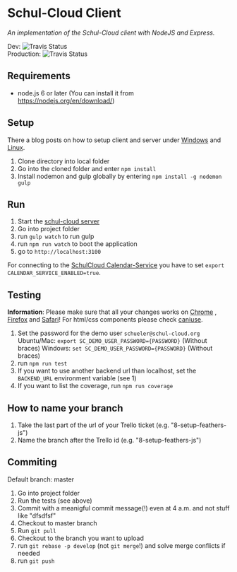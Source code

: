 # Schul-Cloud Client
_An implementation of the Schul-Cloud client with NodeJS and Express._

Dev: ![Travis Status](https://travis-ci.org/schul-cloud/schulcloud-client.svg?branch=master)<br>
Production: ![Travis Status](https://travis-ci.org/schul-cloud/schulcloud-client.svg?branch=production)

## Requirements

* node.js 6 or later (You can install it from https://nodejs.org/en/download/)

## Setup

There a blog posts on how to setup client and server under [Windows](https://schul-cloud.github.io/blog/2017-05-18/setup-schul-cloud-client-and-sever-under-windows) and [Linux](https://schul-cloud.github.io/blog/2017-04-21/setup-development-under-ubuntu).

1. Clone directory into local folder
2. Go into the cloned folder and enter `npm install`
3. Install nodemon and gulp globally by entering `npm install -g nodemon gulp`

## Run

1. Start the [schul-cloud server](https://github.com/schulcloud/schulcloud-server)
2. Go into project folder
3. run `gulp watch` to run gulp
4. run `npm run watch` to boot the application
5. go to `http://localhost:3100`

For connecting to the [SchulCloud Calendar-Service](https://github.com/schul-cloud/schulcloud-calendar) you have to set `export CALENDAR_SERVICE_ENABLED=true`.

## Testing

**Information**: Please make sure that all your changes works on [Chrome](https://www.google.de/chrome/browser/desktop/index.html) , [Firefox](https://www.mozilla.org/de/firefox/new/) and [Safari](https://www.apple.com/de/safari/)!
For html/css components please check [caniuse](https://caniuse.com/).

1. Set the password for the demo user `schueler@schul-cloud.org`
    Ubuntu/Mac: `export SC_DEMO_USER_PASSWORD={PASSWORD}` (Without braces)
    Windows: `set SC_DEMO_USER_PASSWORD={PASSWORD}` (Without braces)
2. run `npm run test`
3. If you want to use another backend url than localhost, set the `BACKEND_URL` environment variable (see 1)
4. If you want to list the coverage, run `npm run coverage`

## How to name your branch

1. Take the last part of the url of your Trello ticket (e.g. "8-setup-feathers-js")
2. Name the branch after the Trello id (e.g. "8-setup-feathers-js")

## Commiting

Default branch: master

1. Go into project folder
2. Run the tests (see above)
3. Commit with a meanigful commit message(!) even at 4 a.m. and not stuff like "dfsdfsf"
4. Checkout to master branch
5. Run `git pull`
6. Checkout to the branch you want to upload
7. run `git rebase -p develop` (not `git merge`!) and solve merge conflicts if needed
8. run `git push`
